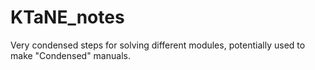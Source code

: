 # KTaNE_notes
Very condensed steps for solving different modules, potentially used to make "Condensed" manuals.
